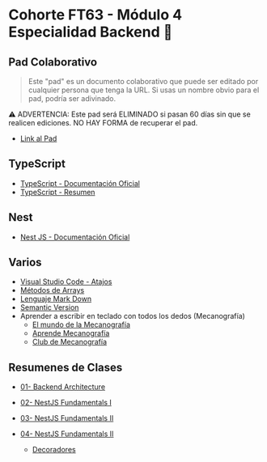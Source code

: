 # Cohorte FT63 - Módulo 4 Especialidad Backend 💾

## Pad Colaborativo

> Este "pad" es un documento colaborativo que puede ser editado por cualquier persona que tenga la URL. Si usas un nombre obvio para el pad, podría ser adivinado.

⚠️ ADVERTENCIA: Este pad será ELIMINADO si pasan 60 días sin que se realicen ediciones. NO HAY FORMA de recuperar el pad.

- [Link al Pad](https://pad.riseup.net/p/ft63-back)

## TypeScript

- [TypeScript - Documentación Oficial](https://www.typescriptlang.org/)
- [TypeScript - Resumen](./readmes/TypeScript.md)

## Nest

- [Nest JS - Documentación Oficial](https://nestjs.com/)

## Varios

- [Visual Studio Code - Atajos](./readmes/vsc-01.md)
- [Métodos de Arrays](./readmes/arrays-metodos.md)
- [Lenguaje Mark Down](./readmes/MarkDown.md)
- [Semantic Version](./readmes/SemanticVersion.md)
- Aprender a escribir en teclado con todos los dedos (Mecanografía)
  - [El mundo de la Mecanografía](https://www.edclub.com/es/library/el-mundo-de-la-mecanograf%C3%ADa)
  - [Aprende Mecanografía](https://www.mecanografia-online.com/)
  - [Club de Mecanografía](https://www-typingclub-com.translate.goog/?_x_tr_sl=en&_x_tr_tl=es&_x_tr_hl=es&_x_tr_pto=tc)

## Resumenes de Clases

- [01- Backend Architecture](./readmes/NestJS-01.md)

- [02- NestJS Fundamentals I](./readmes/NestJS-02.md)

- [03- NestJS Fundamentals II](./readmes/NestJS-03.md)

- [04- NestJS Fundamentals II](./readmes/NestJS-04.md)
  - [Decoradores](./readmes/Decoradores.md)
